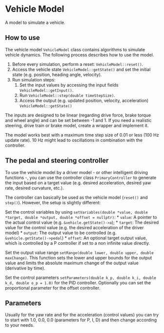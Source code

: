 # Vehicle Model

A model to simulate a vehicle. 

## How to use

The vehicle model `VehicleModel` class contains algorithms to simulate vehicle dynamics. The following process describes how to use the model.

1. Before every simulation, perform a reset: `VehicleModel::reset()`.
2. Access the vehicle state `VehicleModel::getState()` and set the initial state (e.g. position, heading angle, velocity).
3. Run simulation steps:
    1. Set the input values by accessing the input fields `VehicleModel::getInput()`.
    2. Run `VehicleModel::step(double timeStepSize)`.
    3. Access the output (e.g. updated position, velocity, acceleration) `VehicleModel::getState()`
    
The inputs are designed to be linear (regarding drive force, brake torque and wheel angle) and can be set between -1 and 1. If you need a realistic steering, drive train or brake model, create a wrapper and implement it.

The model works best with a maximum time step size of 0.01 or less (100 Hz update rate). 10 Hz might lead to oscillations in combination with the controller.

## The pedal and steering controller

To use the vehicle model by a driver model - or other intelligent driving functions -, you can use the controller class `PrimaryController` to generate the input based on a target value (e.g. desired acceleration, desired yaw rate, desired curvature, etc.). 

The controller can basically be used as the vehicle model (`reset()` and `step()`). However, the setup is slightly different:

Set the control variables by using `setVariables(double *value, double *target, double *output, double *offset = nullptr)`: 
    * `value`: A pointer to the actual control value (e.g. `&vehicle.getState()->a`);
    * `target`: The desired value for the control value (e.g. the desired acceleration of the driver model)
    * `output`: The output value to be controlled (e.g. `&vehicle.getState()->pedal`)
    * `offset`: An optional target output value, which is controlled by a P controller if set to a non infinite value directly.
    
Set the output value range `setRange(double lower, double upper, double maxChange)`. This function sets the lower and upper bounds for the output value and limits the absolute maximum change of the output value (derivative by time).

Set the control parameters `setParameters(double k_p, double k_i, double k_d, double o_p = 1.0)` for the PID controller. Optionally you can set the proportional parameter for the offset controller.

## Parameters

Usually for the yaw rate and for the acceleration (control values) you can try to start with 1.0, 0.0, 0.0 (parameters for P, I, D) and then change according to your needs.



 